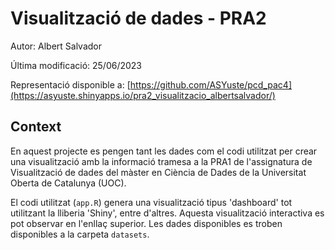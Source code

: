 # Visualització de dades - PRA2

Autor: Albert Salvador

Última modificació: 25/06/2023

Representació disponible a: [https://github.com/ASYuste/pcd_pac4](https://asyuste.shinyapps.io/pra2_visualitzacio_albertsalvador/)

## Context

En aquest projecte es pengen tant les dades com el codi utilitzat per crear una visualització amb la informació tramesa a la PRA1 de l'assignatura de Visualització de dades del màster en Ciència de Dades de la Universitat Oberta de Catalunya (UOC).

El codi utilitzat (`app.R`) genera una visualització tipus 'dashboard' tot utilitzant la lliberia 'Shiny', entre d'altres. Aquesta visualització interactiva es pot observar en l'enllaç superior. Les dades disponibles es troben disponibles a la carpeta `datasets`. 
